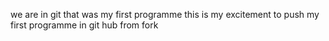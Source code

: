 we are in git
that was my first programme
this is my excitement to push my first programme in git hub from fork
